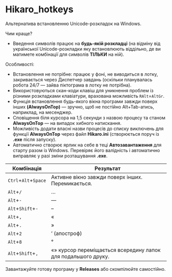 # Hikaro_hotkeys
Альтернатива встановленню Unicode-розкладок на Windows.

Чим краще?
- Введення символів працює на **будь-якій розкладці** (на відміну від української Unicode-розкладки яку встановлюють віддільно, де ви матимете комбінації для символів **ТІЛЬКИ** на ній).

Особливості:
- Встановлення не потрібне: працює у фоні, не виводиться в лотку, закривається через Диспетчер завдань (оскільки планувалась робота 24/7 — зайва піктограма в лотку не потрібна).
- Використовуються скан-коди клавіш для уникнення проблем із різними розкладками клавіатури, врахована можливість `RAlt`=`AltGr`.
- Функція встановлення будь-якого вікна програми завжди поверх інших **(AlwaysOnTop)** — зручно, щоб не постійно Alt+Tab-атись, наприклад, на месенджер.
- Сповіщення біля курсора на 1,5 секунди з назвою процесу та станом **AlwaysOnTop** — на випадок хибного натискання.
- Можливість додати власні назви процесів до списку виключень для функції **AlwaysOnTop** через файл **Hikaro.ini** (створюється поруч із **.exe** після запуску).
- Автоматично створює ярлик на себе в теці **Автозавантаження** для старту разом із Windows. Перевіряє його валідність і автоматично виправляє у разі зміни розташування **.exe**.

| Комбінація  | Результат |
| - | - |
| `Ctrl`+`Alt`+`Space` | Активне вікно завжди поверх інших. Перемикається. |
| `Alt`+`/`  | … |
| `Alt`+`-`  | — |
| `Alt`+`Shift`+`-` | – |
| `Alt`+`,` | « |
| `Alt`+`.` | » |
| `Alt`+`2` | ’ (апостроф) |
| `Alt`+`8` | ° |
| `Alt`+`Shift`+`,` | «» курсор переміщається всередину лапок для подальшого друку. |

Завантажуйте готову програму у **Releases** або скомпілюйте самостійно.
